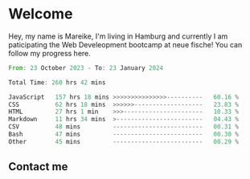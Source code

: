 # Welcome

Hey, my name is Mareike, I'm living in Hamburg and currently I am paticipating the Web Develeopment bootcamp at neue fische!
You can follow my progress here.

<!--START_SECTION:waka-->

```rust
From: 23 October 2023 - To: 23 January 2024

Total Time: 260 hrs 42 mins

JavaScript   157 hrs 18 mins >>>>>>>>>>>>>>>----------   60.16 %
CSS          62 hrs 18 mins  >>>>>>-------------------   23.83 %
HTML         27 hrs 1 min    >>>----------------------   10.33 %
Markdown     11 hrs 34 mins  >------------------------   04.43 %
CSV          48 mins         -------------------------   00.31 %
Bash         47 mins         -------------------------   00.30 %
Other        45 mins         -------------------------   00.29 %
```

<!--END_SECTION:waka-->

## Contact me



